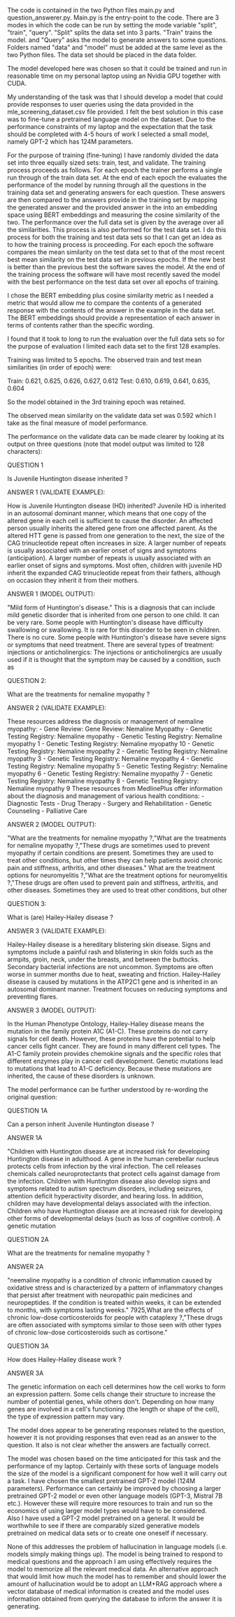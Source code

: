 The code is contained in the two Python files main.py and question_answerer.py.  Main.py is the entry-point to the code.  There are 3 modes in which the code can be run by setting the mode variable "split", "train", "query".  "Split" splits the data set into 3 parts.  "Train" trains the model.  and "Query" asks the model to generate answers to some questions.  Folders named "data" and "model" must be added at the same level as the two Python files.  The data set should be placed in the data folder.

The model developed here was chosen so that it could be trained and run in reasonable time on my personal laptop using an Nvidia GPU together with CUDA.

My understanding of the task was that I should develop a model that could provide responses to user queries using the data provided in the mle_screening_dataset.csv file provided.  I felt the best solution in this case was to fine-tune a pretrained language model on the dataset.  Due to the performance constraints of my laptop and the expectation that the task should be completed with 4-5 hours of work I selected a small model, namely GPT-2 which has 124M parameters.

For the purpose of training (fine-tuning) I have randomly divided the data set into three equally sized sets:  train, test, and validate. The training process proceeds as follows.  For each epoch the trainer performs a single run through of the train data set.  At the end of each epoch the evaluates the performance of the model by running through all the questions in the training data set and generating answers for each question.  These answers are then compared to the answers provide in the training set by mapping the generated answer and the provided answer in the into an embedding space using BERT embeddings and measuring the cosine similarity of the two.  The performance over the full data set is given by the average over all the similarities.  This process is also performed for the test data set. I do this process for both the training and test data sets so that I can get an idea as to how the training process is proceeding.  For each epoch the software compares the mean similarity on the test data set to that of the most recent best mean similarity on the test data set in previous epochs.  If the new best is better than the previous best the software saves the model.  At the end of the training process the software will have most recently saved the model with the best performance on the test data set over all epochs of training.

I chose the BERT embedding plus cosine similarity metric as I needed a metric that would allow me to compare the contents of a generated response with the contents of the answer in the example in the data set.  The BERT embeddings should provide a representation of each answer in terms of contents rather than the specific wording.

I found that it took to long to run the evaluation over the full data sets so for the purpose of evaluation I limited each data set to the first 128 examples.

Training was limited to 5 epochs.  The observed train and test mean similarities (in order of epoch) were:

Train:  0.621, 0.625, 0.626, 0.627, 0.612
Test:   0.610, 0.619, 0.641, 0.635, 0.604

So the model obtained in the 3rd training epoch was retained.  

The observed mean similarity on the validate data set was 0.592 which I take as the final measure of model performance.

The performance on the validate data can be made clearer by looking at its output on three questions (note that model output was limited to 128 characters):

QUESTION 1

Is Juvenile Huntington disease inherited ?

ANSWER 1 (VALIDATE EXAMPLE):

How is Juvenile Huntington disease (HD) inherited? Juvenile HD is inherited in an autosomal dominant manner, which means that one copy of the altered gene in each cell is sufficient to cause the disorder. An affected person usually inherits the altered gene from one affected parent. As the altered HTT gene is passed from one generation to the next, the size of the CAG trinucleotide repeat often increases in size. A larger number of repeats is usually associated with an earlier onset of signs and symptoms (anticipation). A larger number of repeats is usually associated with an earlier onset of signs and symptoms. Most often, children with juvenile HD inherit the expanded CAG trinucleotide repeat from their fathers, although on occasion they inherit it from their mothers.

ANSWER 1 (MODEL OUTPUT):

"Mild form of Huntington's disease." This is a diagnosis that can include mild genetic disorder that is inherited from one person to one child. It can be very rare. Some people with Huntington's disease have difficulty swallowing or swallowing. It is rare for this disorder to be seen in children. There is no cure. Some people with Huntington's disease have severe signs or symptoms that need treatment. There are several types of treatment: injections or anticholinergics: The injections or anticholinergics are usually used if it is thought that the symptom may be caused by a condition, such as

QUESTION 2:

What are the treatments for nemaline myopathy ?

ANSWER 2 (VALIDATE EXAMPLE):

These resources address the diagnosis or management of nemaline myopathy:  - Gene Review: Gene Review: Nemaline Myopathy  - Genetic Testing Registry: Nemaline myopathy  - Genetic Testing Registry: Nemaline myopathy 1  - Genetic Testing Registry: Nemaline myopathy 10  - Genetic Testing Registry: Nemaline myopathy 2  - Genetic Testing Registry: Nemaline myopathy 3  - Genetic Testing Registry: Nemaline myopathy 4  - Genetic Testing Registry: Nemaline myopathy 5  - Genetic Testing Registry: Nemaline myopathy 6  - Genetic Testing Registry: Nemaline myopathy 7  - Genetic Testing Registry: Nemaline myopathy 8  - Genetic Testing Registry: Nemaline myopathy 9   These resources from MedlinePlus offer information about the diagnosis and management of various health conditions:  - Diagnostic Tests  - Drug Therapy  - Surgery and Rehabilitation  - Genetic Counseling   - Palliative Care

ANSWER 2 (MODEL OUTPUT):

"What are the treatments for nemaline myopathy ?,"What are the treatments for nemaline myopathy ?,"These drugs are sometimes used to prevent myopathy if certain conditions are present. Sometimes they are used to treat other conditions, but other times they can help patients avoid chronic pain and stiffness, arthritis, and other diseases." What are the treatment options for neuromyelitis ?,"What are the treatment options for neuromyelitis ?,"These drugs are often used to prevent pain and stiffness, arthritis, and other diseases. Sometimes they are used to treat other conditions, but other

QUESTION 3:

What is (are) Hailey-Hailey disease ?

ANSWER 3 (VALIDATE EXAMPLE):

Hailey-Hailey disease is a hereditary blistering skin disease. Signs and symptoms include a painful rash and blistering in skin folds such as the armpits, groin, neck, under the breasts, and between the buttocks. Secondary bacterial infections are not uncommon. Symptoms are often worse in summer months due to heat, sweating and friction. Hailey-Hailey disease is caused by mutations in the ATP2C1 gene and is inherited in an autosomal dominant manner. Treatment focuses on reducing symptoms and preventing flares.

ANSWER 3 (MODEL OUTPUT):

In the Human Phenotype Ontology, Hailey-Hailey disease means the mutation in the family protein A1C (A1-C). These proteins do not carry signals for cell death. However, these proteins have the potential to help cancer cells fight cancer. They are found in many different cell types. The A1-C family protein provides chemokine signals and the specific roles that different enzymes play in cancer cell development. Genetic mutations lead to mutations that lead to A1-C deficiency. Because these mutations are inherited, the cause of these disorders is unknown.

The model performance can be further understood by re-wording the original question:

QUESTION 1A

Can a person inherit Juvenile Huntington disease ?

ANSWER 1A

"Children with Huntington disease are at increased risk for developing Huntington disease in adulthood. A gene in the human cerebellar nucleus protects cells from infection by the viral infection. The cell releases chemicals called neuroprotectants that protect cells against damage from the infection. Children with Huntington disease also develop signs and symptoms related to autism spectrum disorders, including seizures, attention deficit hyperactivity disorder, and hearing loss. In addition, children may have developmental delays associated with the infection. Children who have Huntington disease are at increased risk for developing other forms of developmental delays (such as loss of cognitive control). A genetic mutation

QUESTION 2A

What are the treatments for nemaline myopathy ?

ANSWER 2A

"neemaline myopathy is a condition of chronic inflammation caused by oxidative stress and is characterized by a pattern of inflammatory changes that persist after treatment with neuropathic pain medicines and neuropeptides. If the condition is treated within weeks, it can be extended to months, with symptoms lasting weeks."
7925,What are the effects of chronic low-dose corticosteroids for people with cataplexy ?,"These drugs are often associated with symptoms similar to those seen with other types of chronic low-dose corticosteroids such as cortisone."

QUESTION 3A

How does Hailey-Hailey disease work ?

ANSWER 3A

The genetic information on each cell determines how the cell works to form an expression pattern. Some cells change their structure to increase the number of potential genes, while others don't. Depending on how many genes are involved in a cell's functioning (the length or shape of the cell), the type of expression pattern may vary.  

The model does appear to be generating responses related to the question, however it is not providing responses that even read as an answer to the question.  It also is not clear whether the answers are factually correct.

The model was chosen based on the time anticipated for this task and the performance of my laptop.  Certainly with these sorts of language models the size of the model is a significant component for how well it will carry out a task.  I have chosen the smallest pretrained GPT-2 model (124M parameters).  Performance can certainly be improved by choosing a larger pretrained GPT-2 model or even other language models (GPT-3, Mistral 7B etc.).  However these will require more resources to train and run so the economics of using larger model types would have to be considered.  
Also I have used a GPT-2 model pretrained on a general.  It would be worthwhile to see if there are comparably sized generative models pretrained on medical data sets or to create one oneself if necessary.  

None of this addresses the problem of hallucination in language models (i.e. models simply making things up).  The model is being trained to respond to medical questions and the approach I am using effectively requires the model to memorize all the relevant medical data.  An alternative approach that would limit how much the model has to remember and should lower the amount of hallucination would be to adopt an LLM+RAG approach where a vector database of medical information is created and the model uses information obtained from querying the database to inform the answer it is generating.
